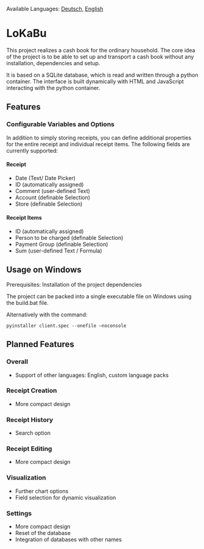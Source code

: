 Available Languages: [Deutsch](../master/README_DE.md), [English](../master/README.md)
# LoKaBu
This project realizes a cash book for the ordinary household. The core idea of the project is to be able to set up and transport a cash book without any installation, dependencies and setup.

It is based on a SQLite database, which is read and written through a python container. The interface is built dynamically with HTML and JavaScript interacting with the python container.
## Features
### Configurable Variables and Options
In addition to simply storing receipts, you can define additional properties for the entire receipt and individual receipt items. The following fields are currently supported:
#### Receipt
  * Date (Text/ Date Picker)
  * ID (automatically assigned)
  *	Comment (user-defined Text)
  *	Account (definable Selection)
  *	Store (definable Selection)
#### Receipt Items
  *	ID (automatically assigned)
  *	Person to be charged (definable Selection)
  *	Payment Group (definable Selection)
  *	Sum (user-defined Text / Formula)
## Usage on Windows
Prerequisites: Installation of the project dependencies

The project can be packed into a single executable file on Windows using the build.bat file.

Alternatively with the command:

```
pyinstaller client.spec --onefile –noconsole
```
## Planned Features
### Overall
  *	Support of other languages: English, custom language packs
### Receipt Creation
  *	More compact design
### Receipt History
  *	Search option
### Receipt Editing
  *	More compact design
### Visualization
  *	Further chart options
  *	Field selection for dynamic visualization
### Settings
  *	More compact design
  *	Reset of the database
  *	Integration of databases with other names

